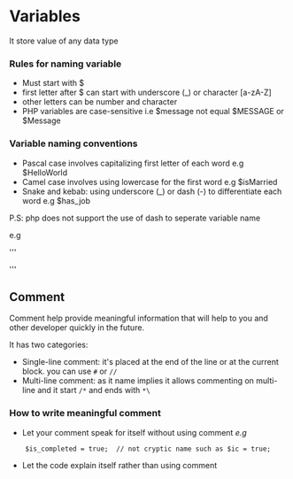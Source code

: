 # Variables

It store value of any data type

### Rules for naming variable

- Must start with $
- first letter after $ can start with underscore (\_) or character [a-zA-Z]
- other letters can be number and character
- PHP variables are case-sensitive i.e $message not equal $MESSAGE or $Message

### Variable naming conventions

- Pascal case involves capitalizing first letter of each word e.g $HelloWorld
- Camel case involves using lowercase for the first word e.g $isMarried
- Snake and kebab: using underscore (\_) or dash (-) to differentiate each word e.g $has_job

P.S: php does not support the use of dash to seperate variable name

e.g

'''

<?php 
    $name = "Idris";
    $_user1Score =  20;
?>

'''

## Comment

Comment help provide meaningful information that will help to you and other developer quickly in the future.

It has two categories:

- Single-line comment: it's placed at the end of the line or at the current block. you can use `#` or `//`
- Multi-line comment: as it name implies it allows commenting on multi-line and it start `/*` and ends with `*\`

### How to write meaningful comment

- Let your comment speak for itself without using comment
  _e.g_

```
    $is_completed = true;  // not cryptic name such as $ic = true;
```
- Let the code explain itself rather than using comment
